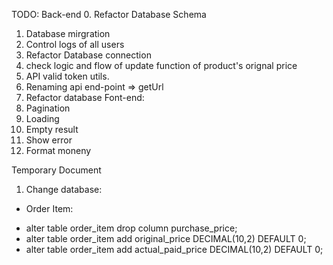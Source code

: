 TODO:
Back-end
0. Refactor Database Schema
1. Database mirgration
2. Control logs of all users
3. Refactor Database connection
4. check logic and flow of update function of product's orignal price
5. API valid token utils.
6. Renaming api end-point => get<FunctionName>Url
7. Refactor database
Font-end:
0. Pagination
1. Loading
2. Empty result
3. Show error
4. Format moneny


Temporary Document

1. Change database:
 - Order Item:
  + alter table order_item drop column purchase_price;
  + alter table order_item add original_price DECIMAL(10,2) DEFAULT 0;
  + alter table order_item add actual_paid_price DECIMAL(10,2) DEFAULT 0;